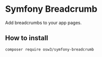 # Symfony Breadcrumb

Add breadcrumbs to your app pages.

## How to install

```shell
composer require osw3/symfony-breadcrumb
```